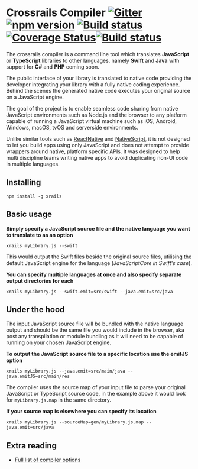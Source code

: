 # Crossrails Compiler [![Gitter][gitter-image]][gitter-url] [![npm version][version-image]][package-url] <!---[![Downloads][downloads-image]][package-url] --->[![Build status][travis-image]][travis-url] [![Coverage Status][coverage-image]][coverage-url][![Build status][appveyor-image]][appveyor-url]

The crossrails compiler is a command line tool which translates **JavaScript** or **TypeScript** libraries to other languages, namely **Swift** and **Java** with support for **C#** and **PHP** coming soon. 

The public interface of your library is translated to native code providing the developer integrating your library with a fully native coding experience. Behind the scenes the generated native code executes your original source on a JavaScript engine.

The goal of the project is to enable seamless code sharing from native JavaScript environments such as Node.js and the browser to any platform capable of running a JavaScript virtual machine such as iOS, Android, Windows, macOS, tvOS and serverside environments. 

Unlike similar tools such as [ReactNative](https://facebook.github.io/react-native/) and [NativeScript](https://www.nativescript.org/), it is not designed to let you build apps using only JavaScript and does not attempt to provide wrappers around native, platform specific APIs. It was designed to help multi discipline teams writing native apps to avoid duplicating non-UI code in multiple languages.

## Installing

```shell
npm install -g xrails
```

## Basic usage

**Simply specify a JavaScript source file and the native language you want to translate to as an option**
```shell
xrails myLibrary.js --swift
```
This would output the Swift files beside the original source files, utilising the default JavaScript engine for the language (*JavaScriptCore in Swift's case*). 

**You can specify multiple languages at once and also specify separate output directories for each**
```shell
xrails myLibrary.js --swift.emit=src/swift --java.emit=src/java
``` 

## Under the hood

The input JavaScript source file will be bundled with the native language output and should be the same file you would include in the browser, aka post any transpilation or module bundling as it will need to be capable of running on your chosen JavaScript engine.

**To output the JavaScript source file to a specific location use the emitJS option**
```shell
xrails myLibrary.js --java.emit=src/main/java --java.emitJS=src/main/res
```

The compiler uses the source map of your input file to parse your original JavaScript or TypeScript source code, in the example above it would look for `myLibrary.js.map` in the same directory.

**If your source map is elsewhere you can specify its location**
```shell
xrails myLibrary.js --sourceMap=gen/myLibrary.js.map --java.emit=src/java
```

## Extra reading 

*  [Full  list of compiler options](https://github.com/crossrails/compiler/wiki/Compiler-Options)

[package-url]: https://www.npmjs.com/package/xrails
[version-image]: https://badge.fury.io/js/xrails.svg
[downloads-image]: https://img.shields.io/npm/dt/xrails.svg
[travis-image]: https://travis-ci.org/crossrails/compiler.svg?branch=master
[travis-url]: https://travis-ci.org/crossrails/compiler
[appveyor-image]: https://ci.appveyor.com/api/projects/status/0enfw6ngp6vsgqlt?svg=true
[appveyor-url]: https://ci.appveyor.com/project/Crossrails/compiler
[gitter-image]: https://badges.gitter.im/crossrails/compiler.svg
[gitter-url]: https://gitter.im/crossrails/compiler?utm_source=badge&utm_medium=badge&utm_campaign=pr-badge&utm_content=badge
[coverage-image]:https://codecov.io/gh/crossrails/compiler/branch/master/graph/badge.svg
[coverage-url]:https://codecov.io/gh/crossrails/compiler
